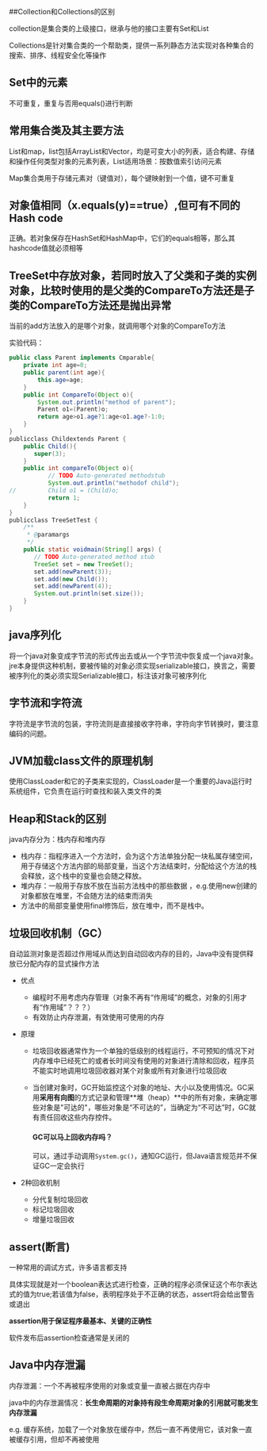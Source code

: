 ##Collection和Collections的区别

collection是集合类的上级接口，继承与他的接口主要有Set和List

Collections是针对集合类的一个帮助类，提供一系列静态方法实现对各种集合的搜索、排序、线程安全化等操作

## Set中的元素

不可重复，重复与否用equals()进行判断

## 常用集合类及其主要方法

List和map，list包括ArrayList和Vector，均是可变大小的列表，适合构建、存储和操作任何类型对象的元素列表，List适用场景：按数值索引访问元素

Map集合类用于存储元素对（键值对），每个键映射到一个值，键不可重复

## 对象值相同（x.equals(y)==true）,但可有不同的Hash code

 正确。若对象保存在HashSet和HashMap中，它们的equals相等，那么其hashcode值就必须相等

## TreeSet中存放对象，若同时放入了父类和子类的实例对象，比较时使用的是父类的CompareTo方法还是子类的CompareTo方法还是抛出异常

当前的add方法放入的是哪个对象，就调用哪个对象的CompareTo方法

实验代码：

```java
public class Parent implements Cmparable{
    private int age=0;
    public parent(int age){
        this.age=age;
    }
    public int CompareTo(Object o){
        System.out.println("method of parent");
        Parent o1=(Parent)o;
        return age>o1.age?1:age<o1.age?-1:0;
    }
}
publicclass Childextends Parent {
    public Child(){
       super(3);
    }
    public int compareTo(Object o){
           // TODO Auto-generated methodstub
           System.out.println("methodof child");
//         Child o1 = (Child)o;
           return 1;
    }
}
publicclass TreeSetTest {
    /**
     * @paramargs
     */
    public static voidmain(String[] args) {
       // TODO Auto-generated method stub
       TreeSet set = new TreeSet();
       set.add(newParent(3));
       set.add(new Child());
       set.add(newParent(4));
       System.out.println(set.size());
    }
}
```



## java序列化

将一个java对象变成字节流的形式传出去或从一个字节流中恢复成一个java对象。jre本身提供这种机制，要被传输的对象必须实现serializable接口，换言之，需要被序列化的类必须实现Serializable接口，标注该对象可被序列化

## 字节流和字符流

字符流是字节流的包装，字符流则是直接接收字符串，字符向字节转换时，要注意编码的问题。

## JVM加载class文件的原理机制

使用ClassLoader和它的子类来实现的，ClassLoader是一个重要的Java运行时系统组件，它负责在运行时查找和装入类文件的类

## Heap和Stack的区别

java内存分为：栈内存和堆内存

+ 栈内存：指程序进入一个方法时，会为这个方法单独分配一块私属存储空间，用于存储这个方法内部的局部变量，当这个方法结束时，分配给这个方法的栈会释放，这个栈中的变量也会随之释放。
+ 堆内存：一般用于存放不放在当前方法栈中的那些数据 ，e.g.使用new创建的对象都放在堆里，不会随方法的结束而消失
+ 方法中的局部变量使用final修饰后，放在堆中，而不是栈中。

## 垃圾回收机制（GC）

自动监测对象是否超过作用域从而达到自动回收内存的目的，Java中没有提供释放已分配内存的显式操作方法

+ 优点

  + 编程时不用考虑内存管理（对象不再有“作用域”的概念，对象的引用才有“作用域”？？？）
  + 有效防止内存泄漏，有效使用可使用的内存

+ 原理

  + 垃圾回收器通常作为一个单独的低级别的线程运行，不可预知的情况下对内存堆中已经死亡的或者长时间没有使用的对象进行清除和回收，程序员不能实时地调用垃圾回收器对某个对象或所有对象进行垃圾回收

  + 当创建对象时，GC开始监控这个对象的地址、大小以及使用情况。GC采用**采用有向图**的方式记录和管理**堆（heap）**中的所有对象，来确定哪些对象是"可达的"，哪些对象是“不可达的”，当确定为“不可达”时，GC就有责任回收这些内存控件。

    #### GC可以马上回收内存吗？

    可以，通过手动调用`System.gc()`，通知GC运行，但Java语言规范并不保证GC一定会执行

+ 2种回收机制

  + 分代复制垃圾回收
  + 标记垃圾回收
  + 增量垃圾回收 

## assert(断言)

一种常用的调试方式，许多语言都支持

具体实现就是对一个boolean表达式进行检查，正确的程序必须保证这个布尔表达式的值为true;若该值为false，表明程序处于不正确的状态，assert将会给出警告或退出

**assertion用于保证程序最基本、关键的正确性**

软件发布后assertion检查通常是关闭的

## Java中内存泄漏

内存泄漏：一个不再被程序使用的对象或变量一直被占据在内存中

java中的内存泄漏情况：**长生命周期的对象持有段生命周期对象的引用就可能发生内存泄漏**

e.g. 缓存系统，加载了一个对象放在缓存中，然后一直不再使用它，该对象一直被缓存引用，但却不再被使用